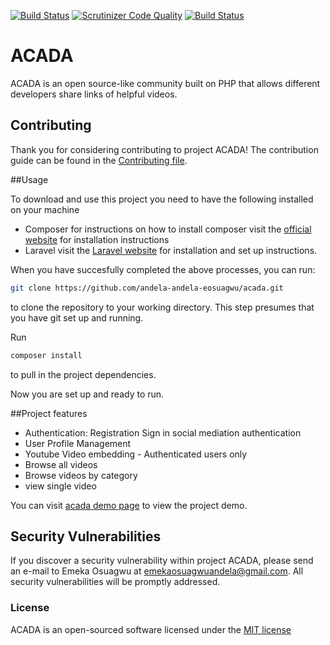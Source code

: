 [![Build Status](https://travis-ci.org/andela-eosuagwu/ACADA.svg?branch=staging)](https://travis-ci.org/andela-eosuagwu/ACADA)
[![Scrutinizer Code Quality](https://scrutinizer-ci.com/g/andela-eosuagwu/ACADA/badges/quality-score.png?b=staging)](https://scrutinizer-ci.com/g/andela-eosuagwu/ACADA/?branch=staging)
[![Build Status](https://scrutinizer-ci.com/g/andela-eosuagwu/ACADA/badges/build.png?b=staging)](https://scrutinizer-ci.com/g/andela-eosuagwu/ACADA/build-status/staging)

# ACADA
ACADA is an open source-like community built on PHP that allows different developers share links of helpful videos.

## Contributing

Thank you for considering contributing to project ACADA! The contribution guide can be found in the [Contributing file](CONTRIBUTING.md).

##Usage

To download and use this project you need to have the following installed on your machine
- Composer
  for instructions on how to install composer visit the [official website](https://getcomposer.org/doc/00-intro.md) for installation instructions
- Laravel
  visit the [Laravel website](http://laravel.com/docs/5.1/homestead) for installation and set up instructions.

When you have succesfully completed the above processes, you can run:
```bash
git clone https://github.com/andela-andela-eosuagwu/acada.git
`````
to clone the repository to your working directory. This step presumes that you have git set up and running.

Run
````bash
composer install
`````
to pull in the project dependencies.

Now you are set up and ready to run.


##Project features
- Authentication:
  Registration
  Sign in
  social mediation authentication
- User Profile Management
- Youtube Video embedding - Authenticated users only
- Browse all videos
- Browse videos by category
- view single video

You can visit [acada demo page](acada.herokuapp.com/) to view the project demo.


## Security Vulnerabilities

If you discover a security vulnerability within project ACADA, please send an e-mail to Emeka Osuagwu at emekaosuagwuandela@gmail.com. All security vulnerabilities will be promptly addressed.

### License

ACADA is an open-sourced software licensed under the [MIT license](http://opensource.org/licenses/MIT)
